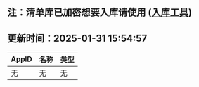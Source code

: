 ## 注：清单库已加密想要入库请使用 ([入库工具](https://github.com/BlankTMing/ManifestAutoUpdate/releases))

## 更新时间：2025-01-31 15:54:57
| AppID | 名称 | 类型  |
| :-------------------- | :----------------------------- | :----------- |
| 无 | 无 | 无 |
